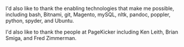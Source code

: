 
I'd also like to thank the enabling technologies that make me possible, including bash, Bitnami, git, Magento, mySQL, nltk, pandoc, poppler, python, spyder, and Ubuntu.

I'd also like to thank the people at PageKicker including Ken Leith, Brian Smiga, and Fred Zimmerman.

